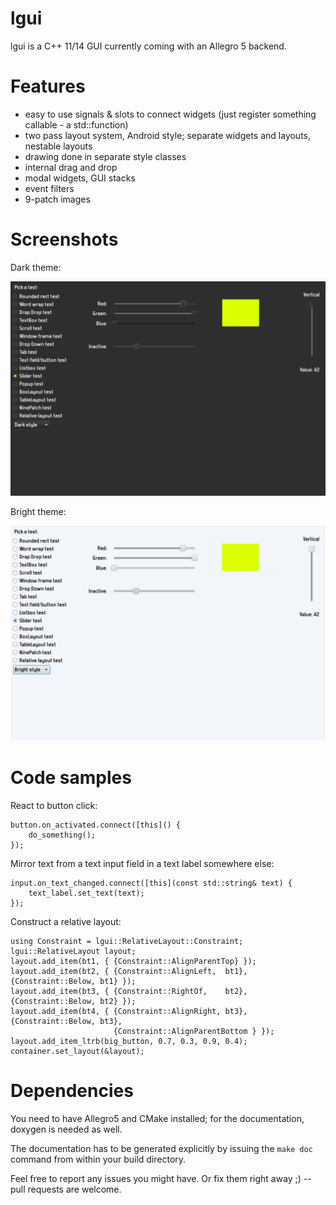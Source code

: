 lgui
===================

lgui is a C++ 11/14 GUI currently coming with an Allegro 5 backend.

Features
========

- easy to use signals & slots to connect widgets (just register something callable - a std::function)
- two pass layout system, Android style; separate widgets and layouts, nestable layouts
- drawing done in separate style classes
- internal drag and drop
- modal widgets, GUI stacks
- event filters
- 9-patch images

Screenshots
========

Dark theme:

![Dark theme](data/screenshot-dark-theme.png "Dark theme")

Bright theme:

![Bright theme](data/screenshot-bright-theme.png "Bright theme")

Code samples
============
React to button click:
```
button.on_activated.connect([this]() {
    do_something();    
});
```
Mirror text from a text input field in a text label somewhere else: 
```
input.on_text_changed.connect([this](const std::string& text) {
    text_label.set_text(text);
});
```
Construct a relative layout:
```
using Constraint = lgui::RelativeLayout::Constraint;
lgui::RelativeLayout layout;
layout.add_item(bt1, { {Constraint::AlignParentTop} });
layout.add_item(bt2, { {Constraint::AlignLeft,  bt1}, {Constraint::Below, bt1} });
layout.add_item(bt3, { {Constraint::RightOf,    bt2}, {Constraint::Below, bt2} });
layout.add_item(bt4, { {Constraint::AlignRight, bt3}, {Constraint::Below, bt3},
                       {Constraint::AlignParentBottom } });
layout.add_item_ltrb(big_button, 0.7, 0.3, 0.9, 0.4);
container.set_layout(&layout);
```

Dependencies
============

You need to have Allegro5 and CMake installed; for the documentation, doxygen
is needed as well.

The documentation has to be generated explicitly by issuing the `make doc`
command from within your build directory. 

Feel free to report any issues you might have. Or fix them right away ;) 
-- pull requests are welcome.
